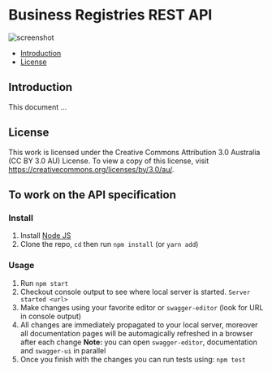 # Business Registries REST API

![screenshot](https://github.com/ato-team/business-registries-rest-api-specification/blob/master/registry-rest-api.png)

* [Introduction](#introduction)
* [License](#license)

## Introduction

This document ...

## License

This work is licensed under the Creative Commons Attribution 3.0 Australia (CC BY 3.0 AU) License. To view a copy of 
this license, visit https://creativecommons.org/licenses/by/3.0/au/.

## To work on the API specification

### Install

1. Install [Node JS](https://nodejs.org/)
2. Clone the repo, `cd` then run `npm install` (or `yarn add`)

### Usage

1. Run `npm start`
2. Checkout console output to see where local server is started. `Server started <url>`
3. Make changes using your favorite editor or `swagger-editor` (look for URL in console output)
4. All changes are immediately propagated to your local server, moreover all documentation pages will be automagically refreshed in a browser after each change
**Note:** you can open `swagger-editor`, documentation and `swagger-ui` in parallel
5. Once you finish with the changes you can run tests using: `npm test`